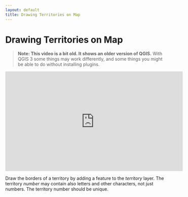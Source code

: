 ```yaml
---
layout: default
title: Drawing Territories on Map
---
```


# Drawing Territories on Map

> **Note: This video is a bit old. It shows an older version of QGIS.** With QGIS 3 some things may work differently, and some things you might be able to do without installing plugins.

<iframe width="560" height="315" src="https://www.youtube.com/embed/Oj9Lt4W5F4c?list=PLSADDT9dzgRCEEopQhYLrdjVOfyfrC-Iz" frameborder="0" allowfullscreen></iframe>

Draw the borders of a territory by adding a feature to the *territory* layer. The territory *number* may contain also letters and other characters, not just numbers. The territory number should be unique.
